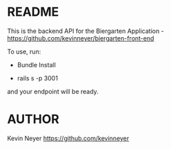 # README

This is the backend API for the Biergarten Application - https://github.com/kevinneyer/biergarten-front-end

To use, run:

  * Bundle Install

  * rails s -p 3001

and your endpoint will be ready.

# AUTHOR
  Kevin Neyer https://github.com/kevinneyer


